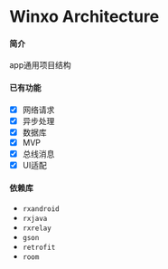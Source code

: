 # Winxo Architecture

#### 简介

app通用项目结构

#### 已有功能

- [x] 网络请求
- [x] 异步处理
- [x] 数据库
- [x] MVP
- [x] 总线消息
- [x] UI适配

#### 依赖库

- `rxandroid`
- `rxjava`
- `rxrelay`
- `gson`
- `retrofit`
- `room`

